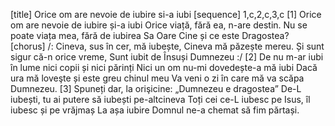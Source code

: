 [title] Orice om are nevoie de iubire si-a iubi
[sequence] 1,c,2,c,3,c
[1]
Orice om are nevoie de iubire și-a iubi
Orice viață, fără ea, n-are destin.
Nu se poate viața mea, fără de iubirea Sa
Oare Cine și ce este Dragostea?
[chorus]
/: Cineva, sus în cer, mă iubește,
Cineva mă păzește mereu.
Și sunt sigur că-n orice vreme,
Sunt iubit de Însuși Dumnezeu :/
[2]
De nu m-ar iubi în lume nici copii și nici părinți
Nici un om nu-mi dovedește-a mă iubi
Dacă ura mă loveşte și este greu chinul meu
Va veni o zi în care mă va scăpa Dumnezeu.
[3]
Spuneți dar, la orişicine: „Dumnezeu e dragostea”
De-L iubești, tu ai putere să iubești pe-altcineva
Toți cei ce-L iubesc pe Isus, îl iubesc și pe vrăjmaș
La așa iubire Domnul ne-a chemat să fim părtași.

